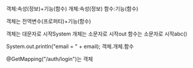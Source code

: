 객체:속성(정보)+기능(함수)
개체:속성(정보)
함수:기능(함수)

객체는 전역변수(프로퍼티)+기능(함수)

객체는 대문자로 시작System
개체는 소문자로 시작out
함수는 소문자로 시작abc()

System.out.println("email = " + email);
객체.개체.함수

@GetMapping("/auth/login")는 객체
